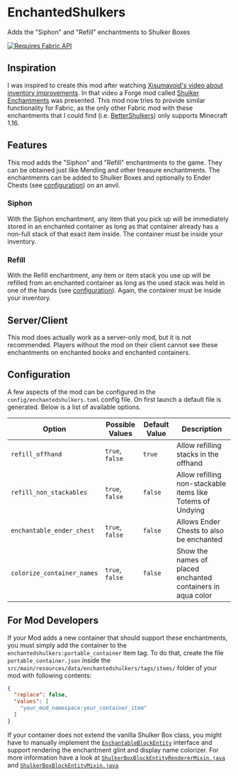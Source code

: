 # EnchantedShulkers
Adds the "Siphon" and "Refill" enchantments to Shulker Boxes

[![Requires Fabric API](https://raw.githubusercontent.com/RubixDev/Rug/1.17/fabric-api.png)](https://modrinth.com/mod/fabric-api)

## Inspiration
I was inspired to create this mod after watching [Xisumavoid's video about inventory improvements](https://www.youtube.com/watch?v=zJtJ90Vl03M&t=491s).
In that video a Forge mod called [Shulker Enchantments](https://www.curseforge.com/minecraft/mc-mods/shulker-enchantments) was presented.
This mod now tries to provide similar functionality for Fabric, as the only other Fabric mod with these enchantments that I could find (i.e. [BetterShulkers](https://www.curseforge.com/minecraft/mc-mods/fabric-bettershulkers)) only supports Minecraft 1.16.

## Features
This mod adds the "Siphon" and "Refill" enchantments to the game. They can be obtained just like Mending and other treasure enchantments.
The enchantments can be added to Shulker Boxes and optionally to Ender Chests (see [configuration](#configuration)) on an anvil.

### Siphon
With the Siphon enchantment, any item that you pick up will be immediately stored in an enchanted container as long as that container already has a non-full stack of that exact item inside.
The container must be inside your inventory.

### Refill
With the Refill enchantment, any item or item stack you use up will be refilled from an enchanted container as long as the used stack was held in one of the hands (see [configuration](#configuration)).
Again, the container must be inside your inventory.

## Server/Client
This mod does actually work as a server-only mod, but it is not recommended.
Players without the mod on their client cannot see these enchantments on enchanted books and enchanted containers.

## Configuration
A few aspects of the mod can be configured in the `config/enchantedshulkers.toml` config file. On first launch a default file is generated. Below is a list of available options.

| **Option**                 | **Possible Values** | **Default Value** | **Description**                                             |
|----------------------------|---------------------|-------------------|-------------------------------------------------------------|
| `refill_offhand`           | `true`, `false`     | `true`            | Allow refilling stacks in the offhand                       |
| `refill_non_stackables`    | `true`, `false`     | `false`           | Allow refilling non-stackable items like Totems of Undying  |
| `enchantable_ender_chest`  | `true`, `false`     | `false`           | Allows Ender Chests to also be enchanted                    |
| `colorize_container_names` | `true`, `false`     | `false`           | Show the names of placed enchanted containers in aqua color |

## For Mod Developers
If your Mod adds a new container that should support these enchantments, you must simply add the container to the `enchantedshulkers:portable_container` item tag.
To do that, create the file `portable_container.json` inside the `src/main/resources/data/enchantedshulkers/tags/items/` folder of your mod with following contents:

```json
{
  "replace": false,
  "values": [
    "your_mod_namespace:your_container_item"
  ]
}
```

If your container does not extend the vanilla Shulker Box class, you might have to manually implement the [`EnchantableBlockEntity`](https://github.com/RubixDev/EnchantedShulkers/blob/1.19/src/main/java/de/rubixdev/enchantedshulkers/EnchantableBlockEntity.java) interface and support rendering the enchantment glint and display name colorizer.
For more information have a look at [`ShulkerBoxBlockEntityRendererMixin.java`](https://github.com/RubixDev/EnchantedShulkers/blob/1.19/src/main/java/de/rubixdev/enchantedshulkers/mixin/client/ShulkerBoxBlockEntityRendererMixin.java) and [`ShulkerBoxBlockEntityMixin.java`](https://github.com/RubixDev/EnchantedShulkers/blob/1.19/src/main/java/de/rubixdev/enchantedshulkers/mixin/ShulkerBoxBlockEntityMixin.java)
